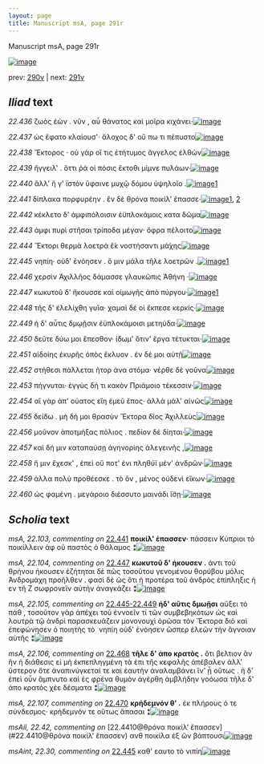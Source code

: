 ```yaml
---
layout: page
title: Manuscript msA, page 291r
---
```


Manuscript msA, page 291r

[![image](http://www.homermultitext.org/iipsrv?OBJ=IIP,1.0&FIF=/project/homer/pyramidal/deepzoom/hmt/vaimg/2017a/VA291RN_0461.tif&WID=100&CVT=JPEG)](http://www.homermultitext.org/ict2/?urn=urn:cite2:hmt:vaimg.2017a:VA291RN_0461)

prev:  [290v](../290v) | next:  [291v](../291v)

## *Iliad* text

*22.436* <a id="22.436"/> ζωὸς ἐὼν . νῦν , αὖ θάνατος καὶ μοῖρα κιχάνει·[![image](http://www.homermultitext.org/iipsrv?OBJ=IIP,1.0&FIF=/project/homer/pyramidal/deepzoom/hmt/vaimg/2017a/VA291RN_0461.tif&RGN=0.1682,0.1983,0.4342,0.02891&WID=1000&CVT=JPEG)](http://www.homermultitext.org/ict2/?urn=urn:cite2:hmt:vaimg.2017a:VA291RN_0461@0.1682,0.1983,0.4342,0.02891)

*22.437* <a id="22.437"/> ὡς ἔφατο κλαίουσ'· ἄλοχος δ' οὔ πω τι πέπυστο[![image](http://www.homermultitext.org/iipsrv?OBJ=IIP,1.0&FIF=/project/homer/pyramidal/deepzoom/hmt/vaimg/2017a/VA291RN_0461.tif&RGN=0.1756,0.2221,0.4226,0.02379&WID=1000&CVT=JPEG)](http://www.homermultitext.org/ict2/?urn=urn:cite2:hmt:vaimg.2017a:VA291RN_0461@0.1756,0.2221,0.4226,0.02379)

*22.438* <a id="22.438"/> Ἕκτορος · οὐ γὰρ οἵ τις ἐτήτυμος ἄγγελος ἐλθὼν[![image](http://www.homermultitext.org/iipsrv?OBJ=IIP,1.0&FIF=/project/homer/pyramidal/deepzoom/hmt/vaimg/2017a/VA291RN_0461.tif&RGN=0.1846,0.2401,0.4119,0.02365&WID=1000&CVT=JPEG)](http://www.homermultitext.org/ict2/?urn=urn:cite2:hmt:vaimg.2017a:VA291RN_0461@0.1846,0.2401,0.4119,0.02365)

*22.439* <a id="22.439"/> ἤγγειλ' . ὅττι ῥά οἱ πόσις ἔκτοθι μίμνε πυλάων·[![image](http://www.homermultitext.org/iipsrv?OBJ=IIP,1.0&FIF=/project/homer/pyramidal/deepzoom/hmt/vaimg/2017a/VA291RN_0461.tif&RGN=0.1853,0.2580,0.4116,0.02656&WID=1000&CVT=JPEG)](http://www.homermultitext.org/ict2/?urn=urn:cite2:hmt:vaimg.2017a:VA291RN_0461@0.1853,0.2580,0.4116,0.02656)

*22.440* <a id="22.440"/> ἂλλ' ἥ γ' ϊστὸν ὕφαινε μυχῷ δόμου ὑψηλοῖο .[![image](http://www.homermultitext.org/iipsrv?OBJ=IIP,1.0&FIF=/project/homer/pyramidal/deepzoom/hmt/vaimg/2017a/VA291RN_0461.tif&RGN=0.1636,0.2779,0.4283,0.02310&WID=1000&CVT=JPEG)](http://www.homermultitext.org/ict2/?urn=urn:cite2:hmt:vaimg.2017a:VA291RN_0461@0.1636,0.2779,0.4283,0.02310)[1](#msA_22.101)

*22.441* <a id="22.441"/> δίπλακα πορφυρέην . ἒν δὲ θρόνα ποικίλ' ἔπασσε·[![image](http://www.homermultitext.org/iipsrv?OBJ=IIP,1.0&FIF=/project/homer/pyramidal/deepzoom/hmt/vaimg/2017a/VA291RN_0461.tif&RGN=0.1863,0.2960,0.4256,0.02310&WID=1000&CVT=JPEG)](http://www.homermultitext.org/ict2/?urn=urn:cite2:hmt:vaimg.2017a:VA291RN_0461@0.1863,0.2960,0.4256,0.02310)[1](#msA_22.102), [2](#msA_22.103)

*22.442* <a id="22.442"/> κέκλετο δ' ἀμφιπόλοισιν ἐϋπλοκάμοις κατα δῶμα[![image](http://www.homermultitext.org/iipsrv?OBJ=IIP,1.0&FIF=/project/homer/pyramidal/deepzoom/hmt/vaimg/2017a/VA291RN_0461.tif&RGN=0.1863,0.3145,0.4427,0.02407&WID=1000&CVT=JPEG)](http://www.homermultitext.org/ict2/?urn=urn:cite2:hmt:vaimg.2017a:VA291RN_0461@0.1863,0.3145,0.4427,0.02407)

*22.443* <a id="22.443"/> ἀμφι πυρὶ στῆσαι τρίποδα μέγαν· ὄφρα πέλοιτο[![image](http://www.homermultitext.org/iipsrv?OBJ=IIP,1.0&FIF=/project/homer/pyramidal/deepzoom/hmt/vaimg/2017a/VA291RN_0461.tif&RGN=0.1818,0.3324,0.4049,0.02503&WID=1000&CVT=JPEG)](http://www.homermultitext.org/ict2/?urn=urn:cite2:hmt:vaimg.2017a:VA291RN_0461@0.1818,0.3324,0.4049,0.02503)

*22.444* <a id="22.444"/> Ἕκτορι θερμὰ λοετρὰ ἔ́κ νοστήσαντι μά́χης[![image](http://www.homermultitext.org/iipsrv?OBJ=IIP,1.0&FIF=/project/homer/pyramidal/deepzoom/hmt/vaimg/2017a/VA291RN_0461.tif&RGN=0.1850,0.3524,0.4042,0.02503&WID=1000&CVT=JPEG)](http://www.homermultitext.org/ict2/?urn=urn:cite2:hmt:vaimg.2017a:VA291RN_0461@0.1850,0.3524,0.4042,0.02503)

*22.445* <a id="22.445"/> νηπίη· οὐδ' ἐνόησεν . ὅ μιν μάλα τῆλε λοετρῶν .[![image](http://www.homermultitext.org/iipsrv?OBJ=IIP,1.0&FIF=/project/homer/pyramidal/deepzoom/hmt/vaimg/2017a/VA291RN_0461.tif&RGN=0.1853,0.3732,0.4191,0.02102&WID=1000&CVT=JPEG)](http://www.homermultitext.org/ict2/?urn=urn:cite2:hmt:vaimg.2017a:VA291RN_0461@0.1853,0.3732,0.4191,0.02102)[1](#msAint_22.30)

*22.446* <a id="22.446"/> χερσὶν Ἀχιλλῆος δάμασσε γλαυκῶπις Ἀθήνη ·[![image](http://www.homermultitext.org/iipsrv?OBJ=IIP,1.0&FIF=/project/homer/pyramidal/deepzoom/hmt/vaimg/2017a/VA291RN_0461.tif&RGN=0.1817,0.3929,0.4184,0.02019&WID=1000&CVT=JPEG)](http://www.homermultitext.org/ict2/?urn=urn:cite2:hmt:vaimg.2017a:VA291RN_0461@0.1817,0.3929,0.4184,0.02019)

*22.447* <a id="22.447"/> κωκυτοῦ δ' ἤκουσσε καὶ οἰμωγῆς ἀπὸ πύργου·[![image](http://www.homermultitext.org/iipsrv?OBJ=IIP,1.0&FIF=/project/homer/pyramidal/deepzoom/hmt/vaimg/2017a/VA291RN_0461.tif&RGN=0.1831,0.4094,0.4046,0.02172&WID=1000&CVT=JPEG)](http://www.homermultitext.org/ict2/?urn=urn:cite2:hmt:vaimg.2017a:VA291RN_0461@0.1831,0.4094,0.4046,0.02172)[1](#msA_22.104)

*22.448* <a id="22.448"/> τῆς δ' ἐλελίχθη γυῖα· χαμαὶ δέ οἱ ἔκπεσε κερκίς·[![image](http://www.homermultitext.org/iipsrv?OBJ=IIP,1.0&FIF=/project/homer/pyramidal/deepzoom/hmt/vaimg/2017a/VA291RN_0461.tif&RGN=0.1817,0.4267,0.4200,0.02241&WID=1000&CVT=JPEG)](http://www.homermultitext.org/ict2/?urn=urn:cite2:hmt:vaimg.2017a:VA291RN_0461@0.1817,0.4267,0.4200,0.02241)

*22.449* <a id="22.449"/> ἡ δ' αὖτις δμῳῇσιν ἐϋπλοκάμοισι μετηύδα·[![image](http://www.homermultitext.org/iipsrv?OBJ=IIP,1.0&FIF=/project/homer/pyramidal/deepzoom/hmt/vaimg/2017a/VA291RN_0461.tif&RGN=0.1804,0.4438,0.4027,0.02448&WID=1000&CVT=JPEG)](http://www.homermultitext.org/ict2/?urn=urn:cite2:hmt:vaimg.2017a:VA291RN_0461@0.1804,0.4438,0.4027,0.02448)

*22.450* <a id="22.450"/> δεῦτε δύω μοι ἕπεσθον· ί̈δωμ' ὅτιν' ἔργα τέτυκται·[![image](http://www.homermultitext.org/iipsrv?OBJ=IIP,1.0&FIF=/project/homer/pyramidal/deepzoom/hmt/vaimg/2017a/VA291RN_0461.tif&RGN=0.1785,0.4620,0.4217,0.02642&WID=1000&CVT=JPEG)](http://www.homermultitext.org/ict2/?urn=urn:cite2:hmt:vaimg.2017a:VA291RN_0461@0.1785,0.4620,0.4217,0.02642)

*22.451* <a id="22.451"/> αἰδοίης ἑκυρῆς ὀπὸς ἔκλυον . ἐν δέ μοι αὐτῇ[![image](http://www.homermultitext.org/iipsrv?OBJ=IIP,1.0&FIF=/project/homer/pyramidal/deepzoom/hmt/vaimg/2017a/VA291RN_0461.tif&RGN=0.1840,0.4849,0.4060,0.02172&WID=1000&CVT=JPEG)](http://www.homermultitext.org/ict2/?urn=urn:cite2:hmt:vaimg.2017a:VA291RN_0461@0.1840,0.4849,0.4060,0.02172)

*22.452* <a id="22.452"/> στήθεσι πάλλεται ῆτορ ἀνα στόμα· νέρθε δὲ γοῦνα[![image](http://www.homermultitext.org/iipsrv?OBJ=IIP,1.0&FIF=/project/homer/pyramidal/deepzoom/hmt/vaimg/2017a/VA291RN_0461.tif&RGN=0.1853,0.5050,0.4040,0.02337&WID=1000&CVT=JPEG)](http://www.homermultitext.org/ict2/?urn=urn:cite2:hmt:vaimg.2017a:VA291RN_0461@0.1853,0.5050,0.4040,0.02337)

*22.453* <a id="22.453"/> πήγνυται· ἐγγὺς δή τι κακὸν Πριάμοιο τέκεσσιν·[![image](http://www.homermultitext.org/iipsrv?OBJ=IIP,1.0&FIF=/project/homer/pyramidal/deepzoom/hmt/vaimg/2017a/VA291RN_0461.tif&RGN=0.1813,0.5234,0.4036,0.02172&WID=1000&CVT=JPEG)](http://www.homermultitext.org/ict2/?urn=urn:cite2:hmt:vaimg.2017a:VA291RN_0461@0.1813,0.5234,0.4036,0.02172)

*22.454* <a id="22.454"/> αἲ γὰρ ἀπ' ούατος εἴη ἐμεῦ ἔπος· ἀλλὰ μάλ' αἰνῶς[![image](http://www.homermultitext.org/iipsrv?OBJ=IIP,1.0&FIF=/project/homer/pyramidal/deepzoom/hmt/vaimg/2017a/VA291RN_0461.tif&RGN=0.1872,0.5394,0.4112,0.02503&WID=1000&CVT=JPEG)](http://www.homermultitext.org/ict2/?urn=urn:cite2:hmt:vaimg.2017a:VA291RN_0461@0.1872,0.5394,0.4112,0.02503)

*22.455* <a id="22.455"/> δείδω . μὴ δή μοι θρασὺν Ἕκτορα δῖος Ἀχιλλεὺς[![image](http://www.homermultitext.org/iipsrv?OBJ=IIP,1.0&FIF=/project/homer/pyramidal/deepzoom/hmt/vaimg/2017a/VA291RN_0461.tif&RGN=0.1840,0.5603,0.4073,0.02379&WID=1000&CVT=JPEG)](http://www.homermultitext.org/ict2/?urn=urn:cite2:hmt:vaimg.2017a:VA291RN_0461@0.1840,0.5603,0.4073,0.02379)

*22.456* <a id="22.456"/> μοῦνον ἀποτμήξας πόλιος . πεδίον δὲ δίηται·[![image](http://www.homermultitext.org/iipsrv?OBJ=IIP,1.0&FIF=/project/homer/pyramidal/deepzoom/hmt/vaimg/2017a/VA291RN_0461.tif&RGN=0.1859,0.5806,0.4060,0.02102&WID=1000&CVT=JPEG)](http://www.homermultitext.org/ict2/?urn=urn:cite2:hmt:vaimg.2017a:VA291RN_0461@0.1859,0.5806,0.4060,0.02102)

*22.457* <a id="22.457"/> καὶ δή μιν καταπαύσῃ ἀγηνορίης ἀλεγεινῆς ,[![image](http://www.homermultitext.org/iipsrv?OBJ=IIP,1.0&FIF=/project/homer/pyramidal/deepzoom/hmt/vaimg/2017a/VA291RN_0461.tif&RGN=0.1846,0.5965,0.4134,0.02130&WID=1000&CVT=JPEG)](http://www.homermultitext.org/ict2/?urn=urn:cite2:hmt:vaimg.2017a:VA291RN_0461@0.1846,0.5965,0.4134,0.02130)

*22.458* <a id="22.458"/> ἥ μιν ἔχεσκ' , ἐπεὶ οὔ ποτ' ἐνι πληθύϊ μέν' ἀνδρῶν·[![image](http://www.homermultitext.org/iipsrv?OBJ=IIP,1.0&FIF=/project/homer/pyramidal/deepzoom/hmt/vaimg/2017a/VA291RN_0461.tif&RGN=0.1872,0.6147,0.4237,0.02545&WID=1000&CVT=JPEG)](http://www.homermultitext.org/ict2/?urn=urn:cite2:hmt:vaimg.2017a:VA291RN_0461@0.1872,0.6147,0.4237,0.02545)

*22.459* <a id="22.459"/> ἀλλα πολὺ προθέεσκε . τὸ ὃν , μένος οὐδενὶ εἴκων·[![image](http://www.homermultitext.org/iipsrv?OBJ=IIP,1.0&FIF=/project/homer/pyramidal/deepzoom/hmt/vaimg/2017a/VA291RN_0461.tif&RGN=0.1835,0.6353,0.4245,0.02019&WID=1000&CVT=JPEG)](http://www.homermultitext.org/ict2/?urn=urn:cite2:hmt:vaimg.2017a:VA291RN_0461@0.1835,0.6353,0.4245,0.02019)

*22.460* <a id="22.460"/> ὡς φαμένη . μεγάροιο διέσσυτο μαινάδι ἴ̈σῃ·[![image](http://www.homermultitext.org/iipsrv?OBJ=IIP,1.0&FIF=/project/homer/pyramidal/deepzoom/hmt/vaimg/2017a/VA291RN_0461.tif&RGN=0.1700,0.6520,0.4390,0.02822&WID=1000&CVT=JPEG)](http://www.homermultitext.org/ict2/?urn=urn:cite2:hmt:vaimg.2017a:VA291RN_0461@0.1700,0.6520,0.4390,0.02822)

## *Scholia* text

*msA, 22.103, commenting on* [22.441](#22.441)  <a id="msA_22.103"/> **ποικίλ' έπασσεν·** πάσσειν Κύπριοι τὸ ποικίλλειν ἀφ οῦ παστὸς ὁ θάλαμος ⁑[![image](http://www.homermultitext.org/iipsrv?OBJ=IIP,1.0&FIF=/project/homer/pyramidal/deepzoom/hmt/vaimg/2017a/VA291RN_0461.tif&RGN=0.6116,0.2772,0.1879,0.1285&WID=1000&CVT=JPEG)](http://www.homermultitext.org/ict2/?urn=urn:cite2:hmt:vaimg.2017a:VA291RN_0461@0.6116,0.2772,0.1879,0.1285)

*msA, 22.104, commenting on* [22.447](#22.447)  <a id="msA_22.104"/> **κωκυτοῦ δ' ήκουσεν .** ἀντι τοῦ θρήνου ήκουσεν ἐζήτηται δὲ πῶς τοσοῦτου γενομένου θορύβου μόλις Ἀνδρομάχη προῆλθεν . φασὶ δὲ ὡς ὅτι ἡ προτέρα τοῦ ἀνδρὸς ἐπίπληξις ἡ εν τῆ Ζ σωφρονεῖν αὐτὴν ἀναγκάζει ⁑[![image](http://www.homermultitext.org/iipsrv?OBJ=IIP,1.0&FIF=/project/homer/pyramidal/deepzoom/hmt/vaimg/2017a/VA291RN_0461.tif&RGN=0.6078,0.4019,0.1907,0.03721&WID=1000&CVT=JPEG)](http://www.homermultitext.org/ict2/?urn=urn:cite2:hmt:vaimg.2017a:VA291RN_0461@0.6078,0.4019,0.1907,0.03721)

*msA, 22.105, commenting on* [22.445-22.449](#22.445-22.449)  <a id="msA_22.105"/> **ἡδ' αῦτις δμωῇσι** αὔξει τὸ πάθ , τοσοῦτον γὰρ ἀπέχει τοῦ ἐννοεῖν τί τῶν συμβεβηκότων ὡς καὶ λουτρὰ τῷ ἀνδρὶ παρασκευάζειν μονονουχὶ ὁρῶσα τὸν Ἕκτορα διὸ καὶ ἐπεφώνησεν ὁ ποιητὴς τὸ  νηπίη οὐδ' ἐνόησεν ὥσπερ ἐλεῶν τὴν ἄγνοιαν αὐτῆς ⁑[![image](http://www.homermultitext.org/iipsrv?OBJ=IIP,1.0&FIF=/project/homer/pyramidal/deepzoom/hmt/vaimg/2017a/VA291RN_0461.tif&RGN=0.6067,0.4239,0.1872,0.03748&WID=1000&CVT=JPEG)](http://www.homermultitext.org/ict2/?urn=urn:cite2:hmt:vaimg.2017a:VA291RN_0461@0.6067,0.4239,0.1872,0.03748)

*msA, 22.106, commenting on* [22.468](#22.468)  <a id="msA_22.106"/> **τῆλε δ' ἀπο κρατὸς .** ὅτι βελτιον ἂν ἢν ἡ διάθεσις εἰ μὴ ἐκπεπληγμένη τὰ ἐπι τῆς κεφαλῆς ἀπέβαλεν ἀλλ' ὕστερον ὅτε ἀναπινύγκεταί τε καὶ ἑαυτὴν ἀναλαμβάνει ἵν' ᾖ οὕτως . ἡ δ' ἐπεὶ οὖν ἄμπνυτο καὶ ἐς φρένα θυμὸν ἀγέρθη ἀμβλήδην γοόωσα τῆλε δ' ἀπο κρατὸς χέε δέσματα ⁑[![image](http://www.homermultitext.org/iipsrv?OBJ=IIP,1.0&FIF=/project/homer/pyramidal/deepzoom/hmt/vaimg/2017a/VA291RN_0461.tif&RGN=0.5999,0.4580,0.1958,0.08354&WID=1000&CVT=JPEG)](http://www.homermultitext.org/ict2/?urn=urn:cite2:hmt:vaimg.2017a:VA291RN_0461@0.5999,0.4580,0.1958,0.08354)

*msA, 22.107, commenting on* [22.470](#22.470)  <a id="msA_22.107"/> **κρήδεμνόν θ’ .** ἐκ πλήρους ὁ τε σύνδεσμος· κρήδεμνόν τε οὕτως ἅπασαι ⁑[![image](http://www.homermultitext.org/iipsrv?OBJ=IIP,1.0&FIF=/project/homer/pyramidal/deepzoom/hmt/vaimg/2017a/VA291RN_0461.tif&RGN=0.6008,0.5383,0.1951,0.09862&WID=1000&CVT=JPEG)](http://www.homermultitext.org/ict2/?urn=urn:cite2:hmt:vaimg.2017a:VA291RN_0461@0.6008,0.5383,0.1951,0.09862)

*msAil, 22.42, commenting on* [22.4410@θρόνα ποικίλ’ ἔπασσεν](#22.4410@θρόνα ποικίλ’ ἔπασσεν)  <a id="msAil_22.42"/> ανθ ποικίλα ἐξ ὣν βάπτουσι[![image](http://www.homermultitext.org/iipsrv?OBJ=IIP,1.0&FIF=/project/homer/pyramidal/deepzoom/hmt/vaimg/2017a/VA291RN_0461.tif&RGN=0.5020,0.2945,0.1177,0.01397&WID=1000&CVT=JPEG)](http://www.homermultitext.org/ict2/?urn=urn:cite2:hmt:vaimg.2017a:VA291RN_0461@0.5020,0.2945,0.1177,0.01397)

*msAint, 22.30, commenting on* [22.445](#22.445)  <a id="msAint_22.30"/> καθ' εαυτο τὸ νιπίη[![image](http://www.homermultitext.org/iipsrv?OBJ=IIP,1.0&FIF=/project/homer/pyramidal/deepzoom/hmt/vaimg/2017a/VA291RN_0461.tif&RGN=0.1264,0.3621,0.05324,0.04025&WID=1000&CVT=JPEG)](http://www.homermultitext.org/ict2/?urn=urn:cite2:hmt:vaimg.2017a:VA291RN_0461@0.1264,0.3621,0.05324,0.04025)